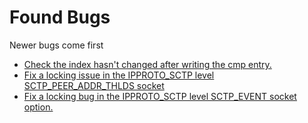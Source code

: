 # Found Bugs

Newer bugs come first

- [Check the index hasn't changed after writing the cmp entry.](https://reviews.freebsd.org/rS344517)
- [Fix a locking issue in the IPPROTO_SCTP level SCTP_PEER_ADDR_THLDS socket](https://reviews.freebsd.org/rS343960)
- [Fix a locking bug in the IPPROTO_SCTP level SCTP_EVENT socket option.](https://reviews.freebsd.org/rS343954)
